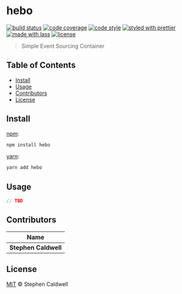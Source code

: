 # hebo

[![build status](https://img.shields.io/travis/stevecaldwell77/hebo-js.svg)](https://travis-ci.org/stevecaldwell77/hebo-js)
[![code coverage](https://img.shields.io/codecov/c/github/stevecaldwell77/hebo-js.svg)](https://codecov.io/gh/stevecaldwell77/hebo-js)
[![code style](https://img.shields.io/badge/code_style-XO-5ed9c7.svg)](https://github.com/sindresorhus/xo)
[![styled with prettier](https://img.shields.io/badge/styled_with-prettier-ff69b4.svg)](https://github.com/prettier/prettier)
[![made with lass](https://img.shields.io/badge/made_with-lass-95CC28.svg)](https://lass.js.org)
[![license](https://img.shields.io/github/license/stevecaldwell77/hebo-js.svg)](LICENSE)

> Simple Event Sourcing Container


## Table of Contents

* [Install](#install)
* [Usage](#usage)
* [Contributors](#contributors)
* [License](#license)


## Install

[npm][]:

```sh
npm install hebo
```

[yarn][]:

```sh
yarn add hebo
```


## Usage

```js
// TBD
```


## Contributors

| Name                 |
| -------------------- |
| **Stephen Caldwell** |


## License

[MIT](LICENSE) © Stephen Caldwell


## 

[npm]: https://www.npmjs.com/

[yarn]: https://yarnpkg.com/
